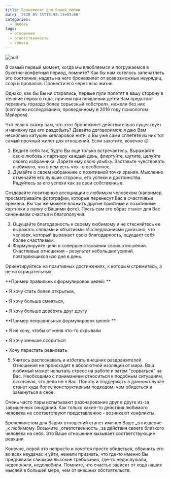 ```yaml
---
title: Бронежилет для Вашей любви
date: '2018-05-15T15:50:13+03:00'
categories:
  - Любовь
tags:
  - отношения
  - ответственность
  - советы
---
```

![null](/images/uploads/police.jpg)

В самый первый момент, когда мы влюбляемся и погружаемся в букетно-конфетный период, помните? Как бы нам хотелось запечатлеть это состояние, надеть на него бронежилет от всевозможных неурядиц, ссор и провалов. Пронести его через всю жизнь. 

Однако, как бы Вы ни старались, первые пули полетят в вашу сторону в течение первого года, причем при появлении детей Вам предстоит пережить гораздо более серьезный «обстрел», нежели без них (согласно исследованию, проведенному в 2016 году психологом Мейером). 

Что если я скажу вам, что этот бронежилет действительно существует и намекну где его раздобыть? Давайте договоримся: я даю Вам несколько катушек кевларовой нити, а Вы уже сами сплетете из них тот самый прочный жилет для отношений. Если захотите, конечно 😉  

1. Ведите себя так, будто Вы еще только встречаетесь. Выражайте свою любовь к партнеру каждый день, флиртуйте, шутите, целуйте своего избранника. Дарите ему свою улыбку. Заставьте чувствовать любимого, что в нем есть что-то особенное. 
2. Думайте о своем избраннике с позитивной точки зрения. Мысленно отмечайте его лучшие стороны, его успехи и достоинства.  Радуйтесь за его успехи как за свои собственные.

Создавайте позитивные ассоциации с любимым человеком (например, просматривайте фотографии, которые перенесут Вас в счастливые времена. Вы так же можете вложить другие приятные и позитивные картинки в папку с Вашими фото). Пусть сам его образ станет для Вас синонимом счастья и благополучия. 

3. Ощущайте благодарность к своему любимому и не стесняйтесь ее выражать словами и объятиями. Исследованиями доказано, что человек, который выражает свою благодарность, ощущает себя более счастливым. 
4. Формулируйте цели в совершенствовании своих отношений. Счастливые отношения – результат небольших усилий, повторяющихся изо дня в день. 

 Ориентируйтесь на позитивных достижениях, к которым стремитесь, а не на отрицательных 

**Пример правильных формулировок целей: 
**

•	Я хочу стать более открытым, 

•	Я хочу больше смеяться, 

•	Я хочу больше доверять друг другу

**Пример неправильных формулировок целей:
**

•	Я не хочу, чтобы от меня что-то скрывали

•	Я хочу меньше ссориться

•	Хочу перестать ревновать

5. Учитесь распознавать и избегать внешних раздражителей. Отношения не происходят в абсолютной изоляции от мира. Ваш любимый может испытать стресс на работе и затем "сорваться" на Вас. Необходимо с пониманием относиться к подобным ситуациям, осознавая, что дело не в Вас. Понять и поддержать в данном случае станет куда более конструктивным подходом, чем обидеться и замкнуться в себе. 

Очень часто пары испытывают разочарование друг в друге из-за завышенных ожиданий. Как только какие-то действия любимого человека не соответствуют представлению - возникают конфликты. 

Бронежилетом для Ваших отношений станет именно Ваше _отношение _к любимому. Возьмите _ответственность _за действия своего близкого человека на себя. Это Ваше отношение вызывает соответствующие реакции.

Конечно, порой это непросто и хочется просто обидеться, обвинить его во всех неудачах и уйти, нежели признать, что где-то именно Вы предъявили слишком высокие требования, где-то недослушали, недопоняли, недолюбили.  Помните, что счастье зависит от хода наших мыслей в большей мере, чем от внешних обстоятельств.
